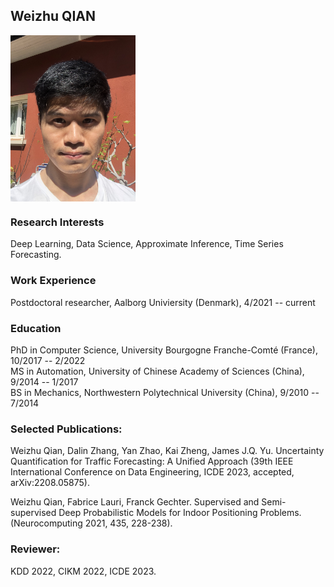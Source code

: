 

## Weizhu QIAN

<img src="photo.jpeg" alt="drawing" align="center" width="200"/>

### Research Interests
Deep Learning, Data Science, Approximate Inference, Time Series Forecasting. 


### Work Experience
Postdoctoral researcher, Aalborg Univiersity (Denmark), 4/2021 -- current


### Education
PhD in Computer Science, University Bourgogne Franche-Comté (France), 10/2017 -- 2/2022 <br>
MS in Automation, University of Chinese Academy of Sciences (China), 9/2014 -- 1/2017 <br>
BS in Mechanics, Northwestern Polytechnical University (China), 9/2010 -- 7/2014 <br>


### Selected Publications:
Weizhu Qian, Dalin Zhang, Yan Zhao, Kai Zheng, James J.Q. Yu. Uncertainty Quantification
for Traffic Forecasting: A Unified Approach (39th IEEE International Conference on
Data Engineering, ICDE 2023, accepted, arXiv:2208.05875).<br>

Weizhu Qian, Fabrice Lauri, Franck Gechter. Supervised and Semi-supervised Deep
Probabilistic Models for Indoor Positioning Problems. (Neurocomputing 2021, 435, 228-238).<br>



### Reviewer:
KDD 2022, CIKM 2022, ICDE 2023.  



